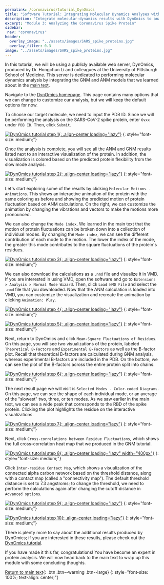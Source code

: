 ```yaml
---
permalink: /coronavirus/tutorial_DynOmics
title: "Software Tutorial: Integrating Molecular Dynamics Analyses with DynOmics"
description: "Integrate molecular-dynamics results with DynOmics to analyze coronavirus spike flexibility, conformational shifts, and mutation impacts."
excerpt: "Module 3: Analyzing the Coronavirus Spike Protein"
sidebar:
 nav: "coronavirus"
header:
  overlay_image: "../assets/images/SARS_spike_proteins.jpg"
  overlay_filter: 0.3
image: "../assets/images/SARS_spike_proteins.jpg"
---
```


In this tutorial, we will be using a publicly available web server, DynOmics, produced by Dr. Hongchun Li and colleagues at the University of Pittsburgh School of Medicine. This server is dedicated to performing molecular dynamics analysis by integrating the GNM and ANM models that we learned about in the [main text](anm).

Navigate to the <a href="http://enm.pitt.edu/index.php" target="_blank">DynOmics homepage</a>. This page contains many options that we can change to customize our analysis, but we will keep the default options for now.

To choose our target molecule, we need to input the PDB ID. Since we will be performing the analysis on the SARS-CoV-2 spike protein, enter `6vxx` under `PDB ID`. Then, click `Submit`.

[![DynOmics tutorial step 1](../assets/images/600px/DynOmics1.png){: .align-center loading="lazy"}](../assets/images/DynOmics1.png)
{: style="font-size: medium;"}

Once the analysis is complete, you will see all the ANM and GNM results listed next to an interactive visualization of the protein. In addition, the visualization is colored based on the predicted protein flexibility from the slow mode analysis.

[![DynOmics tutorial step 2](../assets/images/600px/DynOmics2.png){: .align-center loading="lazy"}](../assets/images/DynOmics2.png)
{: style="font-size: medium;"}

Let's start exploring some of the results by clicking `Molecular Motions - Animations`. This shows an interactive animation of the protein with the same coloring as before and showing the predicted motion of protein fluctuation based on ANM calculations. On the right, we can customize the animation by changing the vibrations and vectors to make the motions more pronounced.

We can also change the `Mode index`. We learned in the main text that the motion of protein fluctuations can be broken down into a collection of individual modes. By changing the `Mode index`, we can see the different contribution of each mode to the motion. The lower the index of the mode, the greater this mode contributes to the square fluctuations of the protein's residues.

[![DynOmics tutorial step 3](../assets/images/600px/DynOmics3.png){: .align-center loading="lazy"}](../assets/images/DynOmics3.png)
{: style="font-size: medium;"}

We can also download the calculations as a `.nmd` file and visualize it in VMD. If you are interested in using VMD, open the software and go to `Extensions > Analysis > Normal Mode Wizard`. Then, click `Load NMD File` and select the `.nmd` file that you downloaded. Now that the ANM calculation is loaded into VMD, you can customize the visualization and recreate the animation by clicking `Animation: Play`.

[![DynOmics tutorial step 4](../assets/images/600px/DynOmics4.png){: .align-center loading="lazy"}](../assets/images/DynOmics4.png)
{: style="font-size: medium;"}

[![DynOmics tutorial step 5](../assets/images/600px/DynOmics5.png){: .align-center loading="lazy"}](../assets/images/DynOmics5.png)
{: style="font-size: medium;"}

Next, return to DynOmics and click `Mean-Square Fluctuations of Residues`. On this page, you will see two visualizations of the protein, labeled `Theoretical B-Factors` and `Experimental B-Factors` as well as the B-factor plot. Recall that theoretical B-factors are calculated during GNM analysis, whereas experimental B-factors are included in the PDB. On the bottom, we can see the plot of the B-factors across the entire protein split into chains.

[![DynOmics tutorial step 6](../assets/images/600px/DynOmics6.png){: .align-center loading="lazy"}](../assets/images/DynOmics6.png)
{: style="font-size: medium;"}

The next result page we will visit is `Selected Modes - Color-coded Diagrams`. On this page, we can see the shape of each individual mode, or an average of the "slowest" two, three, or ten modes. As we saw earlier in the main text, we can see a wide peak that corresponds to the RBD of the spike protein. Clicking the plot highlights the residue on the interactive visualizations.

[![DynOmics tutorial step 7](../assets/images/600px/DynOmics7.png){: .align-center loading="lazy"}](../assets/images/DynOmics7.png)
{: style="font-size: medium;"}

Next, click `Cross-correlations between Residue Fluctuations`, which shows the full cross-correlation heat map that we produced in the GNM tutorial.

[![DynOmics tutorial step 8](../assets/images/600px/DynOmics8.png){: .align-center loading="lazy" width="400px"}](../assets/images/DynOmics8.png)
{: style="font-size: medium;"}

Click `Inter-residue Contact Map`, which shows a visualization of the connected alpha carbon network based on the threshold distance, along with a contact map (called a "connectivity map"). The default threshold distance is set to 7.3 angstroms; to change the threshold, we need to perform the calculations again after changing the cutoff distance in `Advanced options`.

[![DynOmics tutorial step 9](../assets/images/600px/DynOmics9.png){: .align-center loading="lazy"}](../assets/images/DynOmics9.png)
{: style="font-size: medium;"}

[![DynOmics tutorial step 10](../assets/images/600px/DynOmics10.png){: .align-center loading="lazy"}](../assets/images/DynOmics10.png)
{: style="font-size: medium;"}

There is plenty more to say about the additional results produced by DynOmics; if you are interested in these results, please check out the <a href="http://enm.pitt.edu/Tutorial.php" target="_blank">DynOmics tutorial</a>.

If you have made it this far, congratulations! You have become an expert in protein analysis. We will now head back to the main text to wrap up this module with some concluding thoughts.

[Return to main text](anm#fighting-a-virus-with-open-science){: .btn .btn--warning .btn--large}
{: style="font-size: 100%; text-align: center;"}
